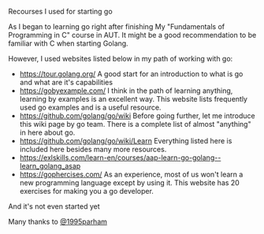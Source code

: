 Recourses I used for starting go

As I began to learning go right after finishing My "Fundamentals of Programming in C" course in AUT. It might be a good recommendation to be familiar with C when starting Golang.

However, I used websites listed below in my path of working with go:

- https://tour.golang.org/ A good start for an introduction to what is go and what are it's capabilities
- https://gobyexample.com/ I think in the path of learning anything, learning by examples is an excellent way. This website lists frequently used go examples and is a useful resource.
- https://github.com/golang/go/wiki Before going further, let me introduce this wiki page by go team. There is a complete list of almost "anything" in here about go.
- https://github.com/golang/go/wiki/Learn Everything listed here is included here besides many more resources.
- https://exlskills.com/learn-en/courses/aap-learn-go-golang--learn_golang_asap
- https://gophercises.com/ As an experience, most of us won't learn a new programming language except by using it. This website has 20 exercises for making you a go developer.

And it's not even started yet

Many thanks to [@1995parham](https://github.com/1995parham)